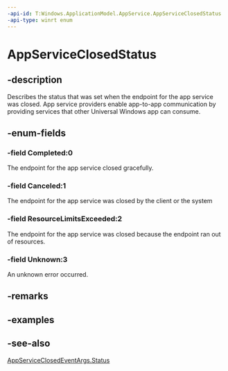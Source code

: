 ```yaml
---
-api-id: T:Windows.ApplicationModel.AppService.AppServiceClosedStatus
-api-type: winrt enum
---
```


<!-- Enumeration syntax
public enum Windows.ApplicationModel.AppService.AppServiceClosedStatus : int
-->

# AppServiceClosedStatus

## -description
Describes the status that was set when the endpoint for the app service was closed. App service providers enable app-to-app communication by providing services that other Universal Windows app can consume.

## -enum-fields
### -field Completed:0
The endpoint for the app service closed gracefully.

### -field Canceled:1
The endpoint for the app service was closed by the client or the system

### -field ResourceLimitsExceeded:2
The endpoint for the app service was closed because the endpoint ran out of resources.

### -field Unknown:3
An unknown error occurred.


## -remarks

## -examples

## -see-also
[AppServiceClosedEventArgs.Status](appserviceclosedeventargs_status.md)